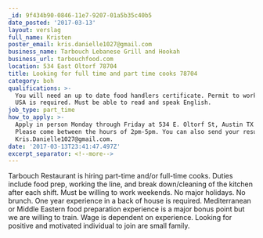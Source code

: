 ```yaml
---
_id: 9f434b90-0846-11e7-9207-01a5b35c40b5
date_posted: '2017-03-13'
layout: verslag
full_name: Kristen
poster_email: kris.danielle1027@gmail.com
business_name: Tarbouch Lebanese Grill and Hookah
business_url: tarbouchfood.com
location: 534 East Oltorf 78704
title: Looking for full time and part time cooks 78704
category: boh
qualifications: >-
  You will need an up to date food handlers certificate. Permit to work in the
  USA is required. Must be able to read and speak English.
job_type: part_time
how_to_apply: >-
  Apply in person Monday through Friday at 534 E. Oltorf St, Austin TX 78704.
  Please come between the hours of 2pm-5pm. You can also send your resume to
  Kris.Danielle1027@gmail.com.
date: '2017-03-13T23:41:47.497Z'
excerpt_separator: <!--more-->
---
```

Tarbouch Restaurant is hiring part-time and/or full-time cooks. Duties include food prep, working the line, and break down/cleaning of the kitchen after each shift. Must be willing to work weekends. No major holidays. No brunch. One year experience in a back of house is required. Mediterranean or Middle Eastern food preparation experience is a major bonus point but we are willing to train. Wage is dependent on experience. Looking for positive and motivated individual to join are small family.
